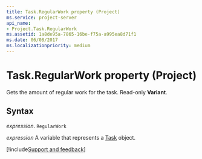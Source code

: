 ```yaml
---
title: Task.RegularWork property (Project)
ms.service: project-server
api_name:
- Project.Task.RegularWork
ms.assetid: 1a8de95a-7865-16be-f75a-a995ea8d71f1
ms.date: 06/08/2017
ms.localizationpriority: medium
---
```



# Task.RegularWork property (Project)

Gets the amount of regular work for the task. Read-only **Variant**.


## Syntax

_expression_. `RegularWork`

_expression_ A variable that represents a [Task](./Project.Task.md) object.

[!include[Support and feedback](~/includes/feedback-boilerplate.md)]